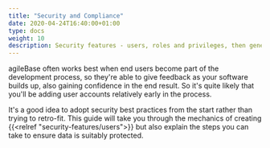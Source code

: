 ```yaml
---
title: "Security and Compliance"
date: 2020-04-24T16:40:00+01:00
type: docs
weight: 10
description: Security features - users, roles and privileges, then general data security and GDPR considerations
---
```

agileBase often works best when end users become part of the development process, so they're able to give feedback as your software builds up, also gaining confidence in the end result. So it's quite likely that you'll be adding user accounts relatively early in the process.

It's a good idea to adopt security best practices from the start rather than trying to retro-fit. This guide will take you through the mechanics of creating {{<relref "security-features/users">}} but also explain the steps you can take to ensure data is suitably protected.